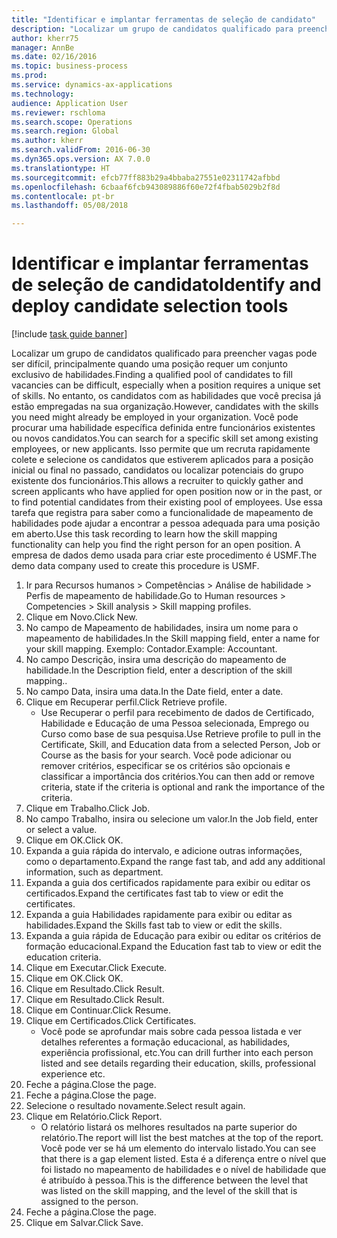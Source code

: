 ```yaml
--- 
title: "Identificar e implantar ferramentas de seleção de candidato"
description: "Localizar um grupo de candidatos qualificado para preencher vagas pode ser difícil, principalmente quando uma posição requer um conjunto exclusivo de habilidades."
author: kherr75
manager: AnnBe
ms.date: 02/16/2016
ms.topic: business-process
ms.prod: 
ms.service: dynamics-ax-applications
ms.technology: 
audience: Application User
ms.reviewer: rschloma
ms.search.scope: Operations
ms.search.region: Global
ms.author: kherr
ms.search.validFrom: 2016-06-30
ms.dyn365.ops.version: AX 7.0.0
ms.translationtype: HT
ms.sourcegitcommit: efcb77ff883b29a4bbaba27551e02311742afbbd
ms.openlocfilehash: 6cbaaf6fcb943089886f60e72f4fbab5029b2f8d
ms.contentlocale: pt-br
ms.lasthandoff: 05/08/2018

---
```

# <a name="identify-and-deploy-candidate-selection-tools"></a><span data-ttu-id="befe8-103">Identificar e implantar ferramentas de seleção de candidato</span><span class="sxs-lookup"><span data-stu-id="befe8-103">Identify and deploy candidate selection tools</span></span>

[!include [task guide banner](../../includes/task-guide-banner.md)]

<span data-ttu-id="befe8-104">Localizar um grupo de candidatos qualificado para preencher vagas pode ser difícil, principalmente quando uma posição requer um conjunto exclusivo de habilidades.</span><span class="sxs-lookup"><span data-stu-id="befe8-104">Finding a qualified pool of candidates to fill vacancies can be difficult, especially when a position requires a unique set of skills.</span></span>  <span data-ttu-id="befe8-105">No entanto, os candidatos com as habilidades que você precisa já estão empregadas na sua organização.</span><span class="sxs-lookup"><span data-stu-id="befe8-105">However, candidates with the skills you need might already be employed in your organization.</span></span> <span data-ttu-id="befe8-106">Você pode procurar uma habilidade específica definida entre funcionários existentes ou novos candidatos.</span><span class="sxs-lookup"><span data-stu-id="befe8-106">You can search for a specific skill set among existing employees, or new applicants.</span></span> <span data-ttu-id="befe8-107">Isso permite que um recruta rapidamente colete e selecione os candidatos que estiverem aplicados para a posição inicial ou final no passado, candidatos ou localizar potenciais do grupo existente dos funcionários.</span><span class="sxs-lookup"><span data-stu-id="befe8-107">This allows a recruiter to quickly gather and screen applicants who have applied for open position now or in the past, or to find potential candidates from their existing pool of employees.</span></span> <span data-ttu-id="befe8-108">Use essa tarefa que registra para saber como a funcionalidade de mapeamento de habilidades pode ajudar a encontrar a pessoa adequada para uma posição em aberto.</span><span class="sxs-lookup"><span data-stu-id="befe8-108">Use this task recording to learn how the skill mapping functionality can help you find the right person for an open position.</span></span> <span data-ttu-id="befe8-109">A empresa de dados demo usada para criar este procedimento é USMF.</span><span class="sxs-lookup"><span data-stu-id="befe8-109">The demo data company used to create this procedure is USMF.</span></span>

1. <span data-ttu-id="befe8-110">Ir para Recursos humanos > Competências > Análise de habilidade > Perfis de mapeamento de habilidade.</span><span class="sxs-lookup"><span data-stu-id="befe8-110">Go to Human resources > Competencies > Skill analysis > Skill mapping profiles.</span></span>
2. <span data-ttu-id="befe8-111">Clique em Novo.</span><span class="sxs-lookup"><span data-stu-id="befe8-111">Click New.</span></span>
3. <span data-ttu-id="befe8-112">No campo de Mapeamento de habilidades, insira um nome para o mapeamento de habilidades.</span><span class="sxs-lookup"><span data-stu-id="befe8-112">In the Skill mapping field, enter a name for your skill mapping.</span></span>  <span data-ttu-id="befe8-113">Exemplo: Contador.</span><span class="sxs-lookup"><span data-stu-id="befe8-113">Example: Accountant.</span></span>
4. <span data-ttu-id="befe8-114">No campo Descrição, insira uma descrição do mapeamento de habilidade.</span><span class="sxs-lookup"><span data-stu-id="befe8-114">In the Description field, enter a description of the skill mapping..</span></span>
5. <span data-ttu-id="befe8-115">No campo Data, insira uma data.</span><span class="sxs-lookup"><span data-stu-id="befe8-115">In the Date field, enter a date.</span></span>
6. <span data-ttu-id="befe8-116">Clique em Recuperar perfil.</span><span class="sxs-lookup"><span data-stu-id="befe8-116">Click Retrieve profile.</span></span>
    * <span data-ttu-id="befe8-117">Use Recuperar o perfil para recebimento de dados de Certificado, Habilidade e Educação de uma Pessoa selecionada, Emprego ou Curso como base de sua pesquisa.</span><span class="sxs-lookup"><span data-stu-id="befe8-117">Use Retrieve profile to pull in the Certificate, Skill, and Education data from a selected Person, Job or Course as the basis for your search.</span></span>   <span data-ttu-id="befe8-118">Você pode adicionar ou remover critérios, especificar se os critérios são opcionais e classificar a importância dos critérios.</span><span class="sxs-lookup"><span data-stu-id="befe8-118">You can then add or remove criteria, state if the criteria is optional and rank the importance of the criteria.</span></span>  
7. <span data-ttu-id="befe8-119">Clique em Trabalho.</span><span class="sxs-lookup"><span data-stu-id="befe8-119">Click Job.</span></span>
8. <span data-ttu-id="befe8-120">No campo Trabalho, insira ou selecione um valor.</span><span class="sxs-lookup"><span data-stu-id="befe8-120">In the Job field, enter or select a value.</span></span>
9. <span data-ttu-id="befe8-121">Clique em OK.</span><span class="sxs-lookup"><span data-stu-id="befe8-121">Click OK.</span></span>
10. <span data-ttu-id="befe8-122">Expanda a guia rápida do intervalo, e adicione outras informações, como o departamento.</span><span class="sxs-lookup"><span data-stu-id="befe8-122">Expand the range fast tab, and add any additional information, such as department.</span></span>
11. <span data-ttu-id="befe8-123">Expanda a guia dos certificados rapidamente para exibir ou editar os certificados.</span><span class="sxs-lookup"><span data-stu-id="befe8-123">Expand the certificates fast tab to view or edit the certificates.</span></span>
12. <span data-ttu-id="befe8-124">Expanda a guia Habilidades rapidamente para exibir ou editar as habilidades.</span><span class="sxs-lookup"><span data-stu-id="befe8-124">Expand the Skills fast tab to view or edit the skills.</span></span>
13. <span data-ttu-id="befe8-125">Expanda a guia rápida de Educação para exibir ou editar os critérios de formação educacional.</span><span class="sxs-lookup"><span data-stu-id="befe8-125">Expand the Education fast tab to view or edit the education criteria.</span></span>
14. <span data-ttu-id="befe8-126">Clique em Executar.</span><span class="sxs-lookup"><span data-stu-id="befe8-126">Click Execute.</span></span>
15. <span data-ttu-id="befe8-127">Clique em OK.</span><span class="sxs-lookup"><span data-stu-id="befe8-127">Click OK.</span></span>
16. <span data-ttu-id="befe8-128">Clique em Resultado.</span><span class="sxs-lookup"><span data-stu-id="befe8-128">Click Result.</span></span>
17. <span data-ttu-id="befe8-129">Clique em Resultado.</span><span class="sxs-lookup"><span data-stu-id="befe8-129">Click Result.</span></span>
18. <span data-ttu-id="befe8-130">Clique em Continuar.</span><span class="sxs-lookup"><span data-stu-id="befe8-130">Click Resume.</span></span>
19. <span data-ttu-id="befe8-131">Clique em Certificados.</span><span class="sxs-lookup"><span data-stu-id="befe8-131">Click Certificates.</span></span>
    * <span data-ttu-id="befe8-132">Você pode se aprofundar mais sobre cada pessoa listada e ver detalhes referentes a formação educacional, as habilidades, experiência profissional, etc.</span><span class="sxs-lookup"><span data-stu-id="befe8-132">You can drill further into each person listed and see details regarding their education, skills, professional experience etc.</span></span>  
20. <span data-ttu-id="befe8-133">Feche a página.</span><span class="sxs-lookup"><span data-stu-id="befe8-133">Close the page.</span></span>
21. <span data-ttu-id="befe8-134">Feche a página.</span><span class="sxs-lookup"><span data-stu-id="befe8-134">Close the page.</span></span>
22. <span data-ttu-id="befe8-135">Selecione o resultado novamente.</span><span class="sxs-lookup"><span data-stu-id="befe8-135">Select result again.</span></span>
23. <span data-ttu-id="befe8-136">Clique em Relatório.</span><span class="sxs-lookup"><span data-stu-id="befe8-136">Click Report.</span></span>
    * <span data-ttu-id="befe8-137">O relatório listará os melhores resultados na parte superior do relatório.</span><span class="sxs-lookup"><span data-stu-id="befe8-137">The report will list the best matches at the top of the report.</span></span>  <span data-ttu-id="befe8-138">Você pode ver se há um elemento do intervalo listado.</span><span class="sxs-lookup"><span data-stu-id="befe8-138">You can see that there is a gap element listed.</span></span>  <span data-ttu-id="befe8-139">Esta é a diferença entre o nível que foi listado no mapeamento de habilidades e o nível de habilidade que é atribuído à pessoa.</span><span class="sxs-lookup"><span data-stu-id="befe8-139">This is the difference between the level that was listed on the skill mapping, and the level of the skill that is assigned to the person.</span></span>  
24. <span data-ttu-id="befe8-140">Feche a página.</span><span class="sxs-lookup"><span data-stu-id="befe8-140">Close the page.</span></span>
25. <span data-ttu-id="befe8-141">Clique em Salvar.</span><span class="sxs-lookup"><span data-stu-id="befe8-141">Click Save.</span></span>


